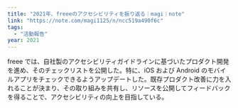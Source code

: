```yaml
---
title: "2021年、freeeのアクセシビリティを振り返る｜magi｜note"
link: "https://note.com/magi1125/n/ncc519a490f6c"
tags:
  - "活動報告"
year: 2021
---
```


freee では、自社製のアクセシビリティガイドラインに基づいたプロダクト開発を進め、そのチェックリストを公開した。特に、iOS および Android のモバイルアプリをチェックできるようアップデートした。既存プロダクト改善に力を入れることが決まり、その取り組みを共有し、リソースを公開してフィードバックを得ることで、アクセシビリティの向上を目指している。
